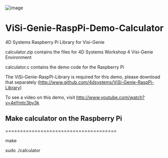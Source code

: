 ![image](http://www.4dsystems.com.au/imagenes/header.png)

ViSi-Genie-RaspPi-Demo-Calculator
=================================

4D Systems Raspberry Pi Library for Visi-Genie


calculator.zip contains the files for 4D Systems Workshop 4 Visi-Genie Environment

calculator.c contains the demo code for the Raspberry Pi

The ViSi-Genie-RaspPi-Library is required for this demo, please download that separately (http://www.github.com/4dsystems/ViSi-Genie-RaspPi-Library)

To see a video on this demo, visit http://www.youtube.com/watch?v=4eYmtc3by3k


## Make calculator on the Raspberry Pi
======================================

  make

  sudo ./calculator
